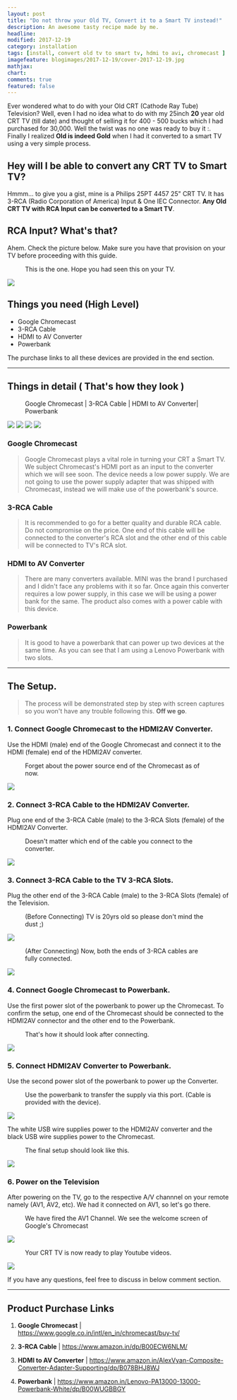 ```yaml
---
layout: post
title: "Do not throw your Old TV, Convert it to a Smart TV instead!"
description: An awesome tasty recipe made by me.
headline: 
modified: 2017-12-19
category: installation
tags: [install, convert old tv to smart tv, hdmi to avi, chromecast ]
imagefeature: blogimages/2017-12-19/cover-2017-12-19.jpg
mathjax: 
chart: 
comments: true
featured: false
---
```


Ever wondered what to do with your Old CRT (Cathode Ray Tube) Television? Well, even I had no idea what to do with my 25inch **20** year old CRT TV (till date) and thought of selling it for 400 - 500 bucks which I had purchased for 30,000. Well the twist was no one was ready to buy it :\. Finally I realized **Old is indeed Gold** when I had it converted to a smart TV using a very simple process.

## Hey will I be able to convert any CRT TV to Smart TV?
Hmmm... to give you a gist, mine is a Philips 25PT 4457 25" CRT TV. It has 3-RCA (Radio Corporation of America) Input & One IEC Connector. **Any Old CRT TV with RCA Input can be converted to a Smart TV**.

## RCA Input? What's that?
Ahem. Check the picture below. Make sure you have that provision on your TV before proceeding with this guide.

<figure>
	<figcaption>This is the one. Hope you had seen this on your TV.</figcaption>
</figure>

<img src="/images/blogimages/2017-12-19/composite.jpg">


## Things you need (High Level)

- Google Chromecast
- 3-RCA Cable
- HDMI to AV Converter
- Powerbank

The purchase links to all these devices are provided in the end section.

---

## Things in detail ( That's how they look )


<figure>
	<figcaption>Google Chromecast | 3-RCA Cable | HDMI to AV Converter| Powerbank</figcaption>
</figure>

<img src="/images/blogimages/2017-12-19/google_chromecast.jpg">
<img src="/images/blogimages/2017-12-19/rca_cable.jpg">
<img src="/images/blogimages/2017-12-19/hdmitoavi.jpg">
<img src="/images/blogimages/2017-12-19/lenovo_powerbank.jpg">

### Google Chromecast

> Google Chromecast plays a vital role in turning your CRT a Smart TV. We subject Chromecast's HDMI port as an input to the converter which we will see soon. The device needs a low power supply. We are not going to use the power supply adapter that was shipped with Chromecast, instead we will make use of the powerbank's source.

### 3-RCA Cable

> It is recommended to go for a better quality and durable RCA cable. Do not compromise on the price. One end of this cable will be connected to the converter's RCA slot and the other end of this cable will be connected to TV's RCA slot.

### HDMI to AV Converter

> There are many converters available. MINI was the brand I purchased and I didn't face any problems with it so far. Once again this converter requires a low power supply, in this case we will be using a power bank for the same. The product also comes with a power cable with this device.

### Powerbank

> It is good to have a powerbank that can power up two devices at the same time. As you can see that I am using a Lenovo Powerbank with two slots.

---

## The Setup.

> The process will be demonstrated step by step with screen captures so you won't have any trouble following this. **Off we go**.

### 1. Connect Google Chromecast to the HDMI2AV Converter.

Use the HDMI (male) end of the Google Chromecast and connect it to the HDMI (female) end of the HDMI2AV converter.

<figure>
	<figcaption>Forget about the power source end of the Chromecast as of now.</figcaption>
</figure>

<img src="/images/blogimages/2017-12-19/1_chrome_hdmi.jpg">


### 2. Connect 3-RCA Cable to the HDMI2AV Converter.

Plug one end of the 3-RCA Cable (male) to the 3-RCA Slots (female) of the HDMI2AV Converter.

<figure>
	<figcaption>Doesn't matter which end of the cable you connect to the converter.</figcaption>
</figure>

<img src="/images/blogimages/2017-12-19/2_hdmi_rca.jpg">


### 3. Connect 3-RCA Cable to the TV 3-RCA Slots.

Plug the other end of the 3-RCA Cable (male) to the 3-RCA Slots (female) of the Television.

<figure>
	<figcaption>(Before Connecting) TV is 20yrs old so please don't mind the dust ;)</figcaption>
</figure>

<img src="/images/blogimages/2017-12-19/3_tv_bc.jpg">


<figure>
	<figcaption>(After Connecting) Now, both the ends of 3-RCA cables are fully connected.</figcaption>
</figure>

<img src="/images/blogimages/2017-12-19/4_tv_ac.jpg">


### 4. Connect Google Chromecast to Powerbank.

Use the first power slot of the powerbank to power up the Chromecast. To confirm the setup, one end of the Chromecast should be connected to the HDMI2AV connector and the other end to the Powerbank.

<figure>
	<figcaption>That's how it should look after connecting.</figcaption>
</figure>

<img src="/images/blogimages/2017-12-19/5_chrome_pb.jpg">


### 5. Connect HDMI2AV Converter to Powerbank.

Use the second power slot of the powerbank to power up the Converter.

<figure>
	<figcaption>Use the powerbank to transfer the supply via this port. (Cable is provided with the device).</figcaption>
</figure>

<img src="/images/blogimages/2017-12-19/6_conv.jpg">

The white USB wire supplies power to the HDMI2AV converter and the black USB wire supplies power to the Chromecast.

<figure>
	<figcaption>The final setup should look like this.</figcaption>
</figure>

<img src="/images/blogimages/2017-12-19/7_conn.jpg">


### 6. Power on the Television

After powering on the TV, go to the respective A/V channnel on your remote namely (AV1, AV2, etc). We had it connected on AV1, so let's go there.

<figure>
	<figcaption>We have fired the AV1 Channel. We see the welcome screen of Google's Chromecast</figcaption>
</figure>

<img src="/images/blogimages/2017-12-19/8_cc.jpg">

<figure>
	<figcaption>Your CRT TV  is now ready to play Youtube videos.</figcaption>
</figure>

<img src="/images/blogimages/2017-12-19/9_yt.jpg">

If you have any questions, feel free to discuss in below comment section.

---

## Product Purchase Links

1. **Google Chromecast** | https://www.google.co.in/intl/en_in/chromecast/buy-tv/

2. **3-RCA Cable** | https://www.amazon.in/dp/B00ECW6NLM/

3. **HDMI to AV Converter** | https://www.amazon.in/AlexVyan-Composite-Converter-Adapter-Supporting/dp/B078BHJ8WJ

4. **Powerbank** | https://www.amazon.in/Lenovo-PA13000-13000-Powerbank-White/dp/B00WUGBBGY


